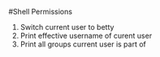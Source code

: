 #Shell Permissions
1. Switch current user to betty
2. Print effective username of curent user
3. Print all groups current user is part of
